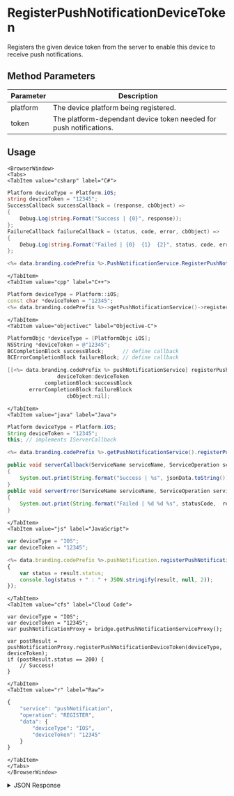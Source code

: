 # RegisterPushNotificationDeviceToken

Registers the given device token from the server to enable this device to receive push notifications.

<PartialServop service_name="pushNotification" operation_name="REGISTER" />

## Method Parameters
Parameter | Description
--------- | -----------
platform | The device platform being registered.
token | The platform-dependant device token needed for push notifications.

## Usage

```mdx-code-block
<BrowserWindow>
<Tabs>
<TabItem value="csharp" label="C#">
```

```csharp
Platform deviceType = Platform.iOS;
string deviceToken = "12345";
SuccessCallback successCallback = (response, cbObject) =>
{
    Debug.Log(string.Format("Success | {0}", response));
};
FailureCallback failureCallback = (status, code, error, cbObject) =>
{
    Debug.Log(string.Format("Failed | {0}  {1}  {2}", status, code, error));
};

<%= data.branding.codePrefix %>.PushNotificationService.RegisterPushNotificationDeviceToken(deviceType, deviceToken, successCallback, failureCallback);
```

```mdx-code-block
</TabItem>
<TabItem value="cpp" label="C++">
```

```cpp
Platform deviceType = Platform::iOS;
const char *deviceToken = "12345";
<%= data.branding.codePrefix %>->getPushNotificationService()->registerPushNotificationDeviceToken(deviceType, deviceToken, this);
```

```mdx-code-block
</TabItem>
<TabItem value="objectivec" label="Objective-C">
```

```objectivec
PlatformObjc *deviceType = [PlatformObjc iOS];
NSString *deviceToken = @"12345";
BCCompletionBlock successBlock;      // define callback
BCErrorCompletionBlock failureBlock; // define callback

[[<%= data.branding.codePrefix %> pushNotificationService] registerPushNotificationDeviceToken:deviceType
                deviceToken:deviceToken
            completionBlock:successBlock
       errorCompletionBlock:failureBlock
                   cbObject:nil];
```

```mdx-code-block
</TabItem>
<TabItem value="java" label="Java">
```

```java
Platform deviceType = Platform.iOS;
String deviceToken = "12345";
this; // implements IServerCallback

<%= data.branding.codePrefix %>.getPushNotificationService().registerPushNotificationDeviceToken(deviceType, deviceToken, this);

public void serverCallback(ServiceName serviceName, ServiceOperation serviceOperation, JSONObject jsonData)
{
    System.out.print(String.format("Success | %s", jsonData.toString()));
}
public void serverError(ServiceName serviceName, ServiceOperation serviceOperation, int statusCode, int reasonCode, String jsonError)
{
    System.out.print(String.format("Failed | %d %d %s", statusCode,  reasonCode, jsonError.toString()));
}
```

```mdx-code-block
</TabItem>
<TabItem value="js" label="JavaScript">
```

```javascript
var deviceType = "IOS";
var deviceToken = "12345";

<%= data.branding.codePrefix %>.pushNotification.registerPushNotificationToken(deviceType, deviceToken, result =>
{
	var status = result.status;
	console.log(status + " : " + JSON.stringify(result, null, 2));
});
```

```mdx-code-block
</TabItem>
<TabItem value="cfs" label="Cloud Code">
```

```cfscript
var deviceType = "IOS";
var deviceToken = "12345";
var pushNotificationProxy = bridge.getPushNotificationServiceProxy();

var postResult = pushNotificationProxy.registerPushNotificationDeviceToken(deviceType, deviceToken);
if (postResult.status == 200) {
    // Success!
}
```

```mdx-code-block
</TabItem>
<TabItem value="r" label="Raw">
```

```r
{
	"service": "pushNotification",
	"operation": "REGISTER",
	"data": {
		"deviceType": "IOS",
		"deviceToken": "12345"
	}
}
```

```mdx-code-block
</TabItem>
</Tabs>
</BrowserWindow>
```

<details>
<summary>JSON Response</summary>

```json
{
    "status": 200,
    "data": null
}
```
</details>

